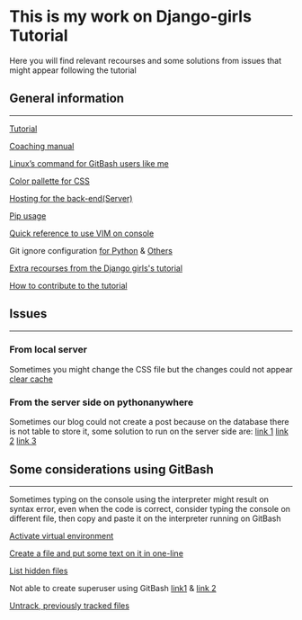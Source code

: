 # This is my work on Django-girls Tutorial

Here you will find relevant recourses and some solutions from issues that might appear following the tutorial

## General information

---

[Tutorial](https://tutorial.djangogirls.org)

[Coaching manual](https://coach.djangogirls.org)

[Linux’s command for GitBash users like me](https://ss64.com)

[Color pallette for CSS](https://colorhunt.co)

[Hosting for the back-end(Server)](https://www.pythonanywhere.com)

[Pip usage](https://packaging.python.org/tutorials/installing-packages/)

[Quick reference to use VIM on console](https://stackoverflow.com/questions/11828270/how-do-i-exit-the-vim-editor)

Git ignore configuration [for Python](https://stackoverflow.com/questions/3719243/best-practices-for-adding-gitignore-file-for-python-projects) & [Others](https://www.toptal.com/developers/gitignore)

[Extra recourses from the Django girls's tutorial](https://tutorial.djangogirls.org/es/whats_next/)

[How to contribute to the tutorial](https://github.com/DjangoGirls/tutorial/blob/master/README.md)

## Issues

---

### From local server

Sometimes you might change the CSS file but the changes could not appear [clear cache](https://stackoverflow.com/questions/52682812/django-css-not-updating)

### From the server side on pythonanywhere

Sometimes our blog could not create a post because on the database there is not table to store it, some solution to run on the server side are:
[link 1](https://stackoverflow.com/questions/10077721/django-databaseerror-no-such-table)
[link 2](https://stackoverflow.com/questions/25771755/django-operationalerror-no-such-table)
[link 3](https://stackoverflow.com/questions/30333420/operational-error-no-such-table-django)

## Some considerations using GitBash

---

Sometimes typing on the console using the interpreter might result on syntax error, even when the code is correct, consider typing the console on different file, then copy and paste it on the interpreter running on GitBash

[Activate virtual environment](https://medium.com/@presh_onyee/activating-virtualenv-on-windows-using-git-bash-python-3-7-1-6b4b21640368)

[Create a file and put some text on it in one-line](https://stackoverflow.com/questions/28978463/how-can-i-make-a-text-file-in-git-bash)

[List hidden files](https://stackoverflow.com/questions/28738331/show-files-in-current-directory-using-git-bash)

Not able to create superuser using GitBash [link1](https://stackoverflow.com/questions/32532900/not-able-to-create-super-user-with-django-manage-py) & [link 2](https://stackoverflow.com/questions/26980003/unable-to-create-superuser-in-django-due-to-not-working-in-tty)

[Untrack, previously tracked files](https://stackoverflow.com/questions/1274057/how-can-i-make-git-forget-about-a-file-that-was-tracked-but-is-now-in-gitign)

